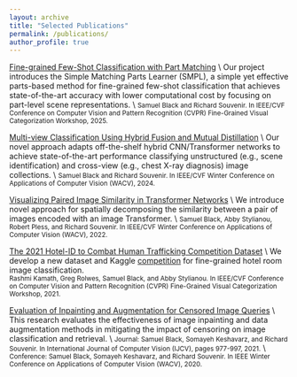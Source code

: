 ```yaml
---
layout: archive
title: "Selected Publications"
permalink: /publications/
author_profile: true
---
```


[Fine-grained Few-Shot Classification with Part Matching](https://openaccess.thecvf.com/content/CVPR2025W/FGVC/papers/Black_Fine-grained_Few-Shot_Classification_with_Part_Matching_CVPRW_2025_paper.pdf) \\
Our project introduces the Simple Matching Parts Learner (SMPL), a simple yet effective parts-based method for fine-grained few-shot classification that achieves state-of-the-art accuracy with lower computational cost by focusing on part-level scene representations. \\
<small>Samuel Black and Richard Souvenir. In IEEE/CVF Conference on Computer Vision and Pattern Recognition (CVPR) Fine-Grained Visual Categorization Workshop, 2025.</small>

[Multi-view Classification Using Hybrid Fusion and Mutual Distillation](/projects/multi-view-classification/) \\
Our novel approach adapts off-the-shelf hybrid CNN/Transformer networks to achieve state-of-the-art performance classifying unstructured (e.g., scene identification) and cross-view (e.g., chest X-ray diagnosis) image collections. \\
<small>Samuel Black and Richard Souvenir. In IEEE/CVF Winter Conference on Applications of Computer Vision (WACV), 2024.</small>

[Visualizing Paired Image Similarity in Transformer Networks](/projects/transformer-visualization/) \\
We introduce novel approach for spatially decomposing the similarity between a pair of images encoded with an image Transformer. \\
<small>Samuel Black, Abby Stylianou, Robert Pless, and Richard Souvenir. In IEEE/CVF Winter Conference on Applications of Computer Vision (WACV), 2022.</small>

[The 2021 Hotel-ID to Combat Human Trafficking Competition Dataset](https://arxiv.org/pdf/2106.05746.pdf) \\
We develop a new dataset and Kaggle [competition](https://www.kaggle.com/c/hotel-id-2021-fgvc8) for fine-grained hotel room image classification.  
<small>Rashmi Kamath, Greg Rolwes, Samuel Black, and Abby Stylianou. In IEEE/CVF Conference on Computer Vision and Pattern Recognition (CVPR) Fine-Grained Visual Categorization Workshop, 2021.</small>

[Evaluation of Inpainting and Augmentation for Censored Image Queries](/projects/inpainting-augmentation/) \\
This research evaluates the effectiveness of image inpainting and data augmentation methods in mitigating the impact of censoring on image classification and retrieval. \\
<small>Journal: Samuel Black, Somayeh Keshavarz, and Richard Souvenir. In International Journal of Computer Vision (IJCV), pages 977-997, 2021.</small> \\
<small>Conference: Samuel Black, Somayeh Keshavarz, and Richard Souvenir. In IEEE Winter Conference on Applications of Computer Vision (WACV), 2020.</small>
